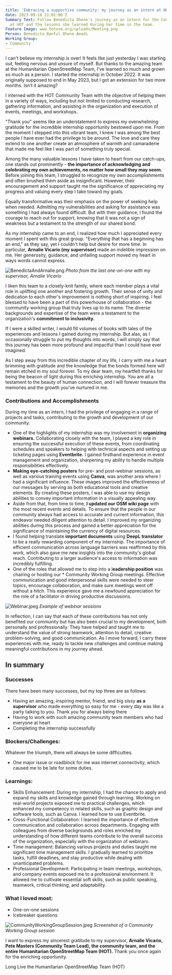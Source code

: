 ```yaml
---
title: 'Embracing a supportive community: my journey as an intern at HOT'
date: 2023-09-18 21:01:00 Z
Summary Text: Follow Benedicta Ohene's journey as an intern for the Community Team
  at HOT and the lessons she learned during her time in the team.
Feature Image: www.hotosm.org/uploads/Meeting.png
Person: Benedicta Banful Ohene-Amadi
Working Group:
- Community
---
```


I can't believe my internship is over! It feels like just yesterday I was starting out, feeling nervous and unsure of myself. But thanks to the amazing team at the Humanitarian OpenStreetMap Team, I've learned so much and grown so much as a person. I started the internship in October 2022. It was originally supposed to end in May 2023, but I got an extension for two more months. Isn’t it amazing?
 
I interned with the HOT Community Team with the objective of helping them in a variety of ways, including but not limited to conducting research, gathering information, and assisting in the organization and execution of events, meetings, and workshops.

"Thank you" seems like an understatement to express my overwhelming gratitude for the incredible internship opportunity bestowed upon me. From the moment I stepped into this vibrant team, I knew I was among the best people I have ever had the privilege to be around. The love and care they extend to one another create an atmosphere of warmth and camaraderie that made me feel like I was part of something truly special.

Among the many valuable lessons I have taken to heart from our catch-ups, one stands out prominently - **the importance of acknowledging and celebrating my own achievements, no matter how small they may seem.** Before joining this team, I struggled to recognize my own accomplishments and often brushed them aside as insignificant. However, their encouragement and support taught me the significance of appreciating my progress and valuing every step I take toward my goals.

Equally transformative was their emphasis on the power of seeking help when needed. Admitting my vulnerabilities and asking for assistance was something I had always found difficult. But with their guidance, I found the courage to reach out for support, knowing that it was not a sign of weakness but a testament to the strength of our shared bond.

As my internship came to an end, I realized how much I appreciated every moment I spent with this great group. "Everything that has a beginning has an end," as they say, yet I couldn't help but desire for more time. In particular, **Arnalie Vicario (my supervisor)** made an indelible impression on me. Her generosity, guidance, and unfailing support moved my heart in ways words cannot express.

![BenedictaAndArnalie.png](www.hotosm.org/uploads/BenedictaAndArnalie.png)
*Photo from the last one-on-one with my supervisor, Arnalie Vicario*

I liken this team to a closely-knit family, where each member plays a vital role in uplifting one another and fostering growth. Their sense of unity and dedication to each other's improvement is nothing short of inspiring. I feel blessed to have been a part of this powerhouse of collaboration - the community working group that truly lives up to its name. The diverse backgrounds and expertise of the team were a testament to the organization's **commitment to inclusivity.**

If I were a skilled writer, I would fill volumes of books with tales of the experiences and lessons I gained during my internship. But alas, as I occasionally struggle to put my thoughts into words, I will simply say that this journey has been more profound and impactful than I could have ever imagined.

As I step away from this incredible chapter of my life, I carry with me a heart brimming with gratitude and the knowledge that the bonds formed here will remain etched in my soul forever. To my dear team, my heartfelt thanks for being the beacon of light during this enriching internship. You are all a testament to the beauty of human connection, and I will forever treasure the memories and the growth you've nurtured in me.

### Contributions and Accomplishments

During my time as an intern, I had the privilege of engaging in a range of projects and tasks, contributing to the growth and development of our community.
* One of the highlights of my internship was my involvement in **organizing webinars.** Collaborating closely with the team, I played a key role in ensuring the successful execution of these events, from coordinating schedules and speakers to helping with technical aspects and setting up ticketing pages using **Eventbrite.** I gained firsthand experience in event management and organization, sharpening my ability to handle multiple responsibilities effectively.
* **Making eye-catching posters** for pre- and post-webinar sessions, as well as various training events using **Canva**, was another area where I had a significant influence. These images improved the effectiveness of our messages by serving as both educational tools and creative elements. By creating these posters, I was able to use my design abilities to convey important information in a visually appealing way.
* Aside from that, from time to time,  **I updated our OSM wiki page** with the most recent events and details. To ensure that the people in our community always had access to accurate and current information, this endeavor needed diligent attention to detail. I improved my organizing abilities during this process and gained a better appreciation for the significance of maintaining the currency of digital resources.
* I found helping translate **important documents** using **DeepL translator** to be a really rewarding component of my internship. The importance of efficient communication across language barriers was reaffirmed by this work, which also gave me new insights into the community's global reach. Contributing to a larger audience's access to information was incredibly fulfilling.
* One of the roles that allowed me to step into a l**eadership position** was chairing or hosting our * Community Working Group meetings. Effective communication and good interpersonal skills were needed to steer topics, encourage collaboration, and make sure meetings went off without a hitch. This experience gave me a newfound appreciation for the role of a facilitator in driving productive discussions.

![Webinar.jpeg](www.hotosm.org/uploads/Webinar.jpeg)
*Example of webinar sessions*

In reflection, I can say that each of these contributions has not only benefited our community but has also been crucial to my development, both personally and professionally. They have helped and taught me to understand the value of strong teamwork, attention to detail, creative problem-solving, and good communication. As I move forward, I carry these experiences with me, ready to tackle new challenges and continue making meaningful contributions in my journey ahead.

## In summary

### Successes

There have been many successes, but my top three are as follows:

* Having an amazing, inspiring mentor, friend, and big sissy **as a supervisor** who made everything so easy for me - every day was like a party talking to you. Thank you for always being there
* Having to work with such amazing community team members who had everyone at heart 
* Completing the internship successfully

### Blockers/Challenges:

Whatever the triumph, there will always be some difficulties.

* One major issue or roadblock for me was internet connectivity, which caused me to be late for some duties.

### Learnings:

* Skills Enhancement: During my internship, I had the chance to apply and expand my skills and knowledge gained through learning. Working on real-world projects exposed me to practical challenges, which enhanced my competency in related skills, such as graphic design and software tools, such as Canva. I learned how to use Eventbrite.  
* Cross-Functional Collaboration: I learned the importance of effective communication and collaboration across departments. Engaging with colleagues from diverse backgrounds and roles enriched my understanding of how different teams contribute to the overall success of the organization, especially with the organization of webinars.
* Time management: Balancing various projects and duties taught me significant time management skills. I gradually learned to prioritize tasks, fulfill deadlines, and stay productive while dealing with unanticipated problems. 
* Professional Development: Participating in team meetings, workshops, and company events exposed me to a professional environment. It allowed me to cultivate essential soft skills, such as public speaking, teamwork, critical thinking, and adaptability.

### What I loved most:

* One-on-one sessions
* Icebreaker questions

![CommunityWorkingGroupSession.jpeg](www.hotosm.org/uploads/CommunityWorkingGroupSession.jpeg)
*Screenshot of a Community Working Group session*

I want to express my sincerest gratitude to my supervisor, **Arnalie Vicario, Pete Masters (Community Team Lead), the community team, and the entire Humanitarian OpenStreetMap Team (HOT).** Thank you once again for the enriching opportunity.

Long Live the Humanitarian OpenStreetMap Team (HOT)
